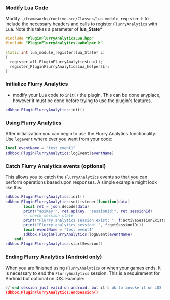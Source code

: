 ### Modify Lua Code
Modify `./frameworks/runtime-src/Classes/lua_module_register.h` to include the necessary headers and calls to register `FlurryAnalytics` with Lua. Note this takes a parameter of __lua_State*__:
```cpp
#include "PluginFlurryAnalyticsLua.hpp"
#include "PluginFlurryAnalyticsLuaHelper.h"
```
```cpp
static int lua_module_register(lua_State* L)
{
  register_all_PluginFlurryAnalyticsLua(L);
  register_PluginFlurryAnalyticsLua_helper(L);
}
```

### Initialize Flurry Analytics
* modify your Lua code to `init()` the plugin. This can be done anyplace, however it must be done before trying to use the plugin's features.
```lua
sdkbox.PluginFlurryAnalytics:init()
```

### Using Flurry Analytics
After initialization you can begin to use the Flurry Analytics functionality. Use `logevent` where ever you want from your code:
```lua
local eventName = "test event1"
sdkbox.PluginFlurryAnalytics:logEvent(eventName)
```

### Catch Flurry Analytics events (optional)
This allows you to catch the `FlurryAnalytics` events so that you can perform operations based upon responses. A simple example might look like this:
```lua
sdkbox.PluginFlurryAnalytics:init()
sdkbox.PluginFlurryAnalytics:setListener(function(data)
        local ret = json.decode(data)
        print("apiKey:", ret.apiKey, "sessionId:", ret.sessionId)
        -- check session state
        print("Flurry analytics session exist: ", f:activeSessionExists())
        print("Flurry analytics session: ", f:getSessionID())
        local eventName = "test event1"
        sdkbox.PluginFlurryAnalytics:logEvent(eventName)
    end)
sdkbox.PluginFlurryAnalytics:startSession()
```

### Ending Flurry Analytics (Android only)
When you are finished using `FlurryAnalytics` or when your games ends. It is necessary to end the `FlurryAnalytics` session. This is a requirement for Android but optional on iOS. Example:
```lua
// end session just valid on android, but it's ok to invoke it on iOS
sdkbox.PluginFlurryAnalytics:endSession()
```
